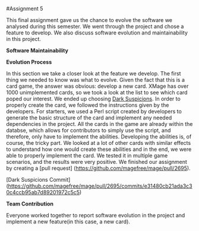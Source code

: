 #Assignment 5

This final assignment gave us the chance to evolve the software we analysed during this semester. We went through the project
and chose a feature to develop. We also discuss software evolution and maintainability in this project.

__Software Maintainability__

__Evolution Process__

In this section we take a closer look at the feature we develop. The first thing we needed to know was what to evolve. Given
the fact that this is a card game, the answer was obvious: develop a new card. XMage has over 1000 unimplemented cards, so we
took a look at the list to see which card poped our interest. We ended up choosing [Dark Suspicions](http://gatherer.wizards.com/Pages/Card/Details.aspx?multiverseid=26414).
In order to properly create the card, we followed the instructions given by the developers. For starters, we used a Perl script
created by developers to generate the basic structure of the card and implement any needed dependencies in the project. All
the cards in the game are already within the databse, which allows for contributors to simply use the script, and therefore, only
have to implement the abilities. Developing the abilities is, of course, the tricky part. We looked at a lot of other cards with
similar effects to understand how one would create these abilities and in the end, we were able to properly implement the card.
We tested it in multiple game scenarios, and the results were very positive. We finished our assignment by creating a [pull request] (https://github.com/magefree/mage/pull/2695).

[Dark Suspicions Commit] (https://github.com/magefree/mage/pull/2695/commits/e31480cb21ada3c30c4ccb95ab7d89201972c5c5)

__Team Contribution__

Everyone worked together to report software evolution in the project and implement a new feature(in this case, a new card).
